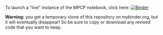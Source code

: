 To launch a "live" instance of the MPCP notebook, click here: 
[![Binder](https://mybinder.org/badge_logo.svg)](https://mybinder.org/v2/gh/mgrigni/cs424s19/master?filepath=MPCP.ipynb)

**Warning:** you get a temporary clone of this repository on mybinder.org, but it will eventually disappear!
So be sure to copy or download any revised code that you want to keep.
